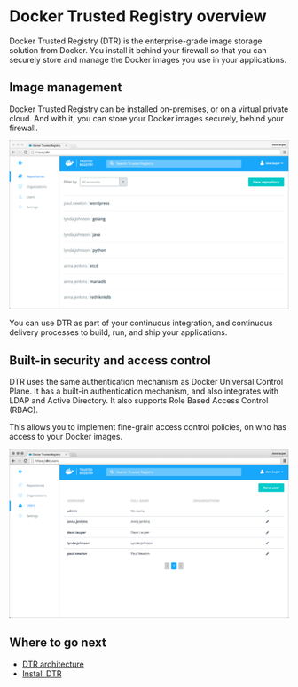 <!--[metadata]>
+++
aliases = ["/docker-hub-enterprise/"]
title = "Docker Trusted Registry overview"
description = "Learn how to install, configure, and use Docker Trusted Registry."
keywords = ["docker, registry, repository, images"]
[menu.main]
parent="workw_dtr"
identifier="dtr_overview"
weight=0
+++
<![end-metadata]-->

# Docker Trusted Registry overview

Docker Trusted Registry (DTR) is the enterprise-grade image storage solution
from Docker. You install it behind your firewall so that you can securely store
and manage the Docker images you use in your applications.

## Image management

Docker Trusted Registry can be installed on-premises, or on a virtual private
cloud. And with it, you can store your Docker images securely, behind your
firewall.

![](images/overview-1.png)

You can use DTR as part of your continuous integration, and continuous
delivery processes to build, run, and ship your applications.


## Built-in security and access control

DTR uses the same authentication mechanism as Docker Universal Control Plane.
It has a built-in authentication mechanism, and also integrates with LDAP
and Active Directory. It also supports Role Based Access Control (RBAC).

This allows you to implement fine-grain access control policies, on who has
access to your Docker images.

![](images/overview-2.png)


## Where to go next

* [DTR architecture](architecture.md)
* [Install DTR](install/install-dtr.md)
